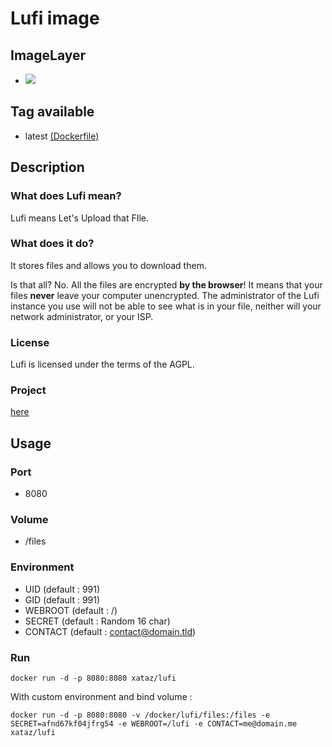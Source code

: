# Lufi image

## ImageLayer
* [![](https://badge.imagelayers.io/xataz/lufi:latest.svg)](https://imagelayers.io/?images=xataz/lufi:latest 'Get your own badge on imagelayers.io')

## Tag available
* latest [(Dockerfile)](https://github.com/xataz/dockerfiles/tree/master/lufi)


## Description

### What does Lufi mean?

Lufi means Let's Upload that FIle.

### What does it do?

It stores files and allows you to download them.

Is that all? No. All the files are encrypted **by the browser**! It means that your files **never** leave your computer unencrypted.
The administrator of the Lufi instance you use will not be able to see what is in your file, neither will your network administrator, or your ISP.

### License

Lufi is licensed under the terms of the AGPL.

### Project

[here](https://git.framasoft.org/luc/lufi)


## Usage

### Port
* 8080

### Volume
* /files

### Environment
* UID (default : 991)
* GID (default : 991)
* WEBROOT (default : /)
* SECRET (default : Random 16 char)
* CONTACT (default : contact@domain.tld)

### Run
```
docker run -d -p 8080:8080 xataz/lufi
```

With custom environment and bind volume :
```
docker run -d -p 8080:8080 -v /docker/lufi/files:/files -e SECRET=afnd67kf04jfrg54 -e WEBROOT=/lufi -e CONTACT=me@domain.me xataz/lufi
```
